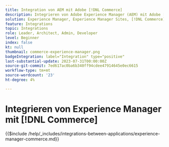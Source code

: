 ```yaml
---
title: Integration von AEM mit Adobe [!DNL Commerce]
description: Integrieren von Adobe Experience Manager (AEM) mit Adobe [!DNL Commerce] um ansprechende Einkaufserlebnisse zu erstellen.
solution: Experience Manager, Experience Manager Sites, [!DNL Commerce]
feature: Integrations
topic: Integrations
role: Leader, Architect, Admin, Developer
level: Beginner
index: false
kt: null
thumbnail: commerce-experience-manager.png
badgeIntegration: label="Integration" type="positive"
last-substantial-update: 2023-07-31T00:00:00Z
source-git-commit: 7ed617ac0ba6b340ff94cdee47914645e0ec6615
workflow-type: tm+mt
source-wordcount: '23'
ht-degree: 4%

---
```



# Integrieren von Experience Manager mit [!DNL Commerce]

{{$include /help/_includes/integrations-between-applications/experience-manager-commerce.md}}
